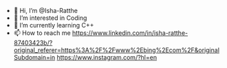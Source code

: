 - 👋 Hi, I’m @Isha-Ratthe
- 👀 I’m interested in Coding
- 🌱 I’m currently learning C++
- 📫 How to reach me https://www.linkedin.com/in/isha-ratthe-87403423b/?original_referer=https%3A%2F%2Fwww%2Ebing%2Ecom%2F&originalSubdomain=in
  https://www.instagram.com/?hl=en

<!---
Isha-Ratthe/Isha-Ratthe is a ✨ special ✨ repository because its `README.md` (this file) appears on your GitHub profile.
You can click the Preview link to take a look at your changes.
--->
